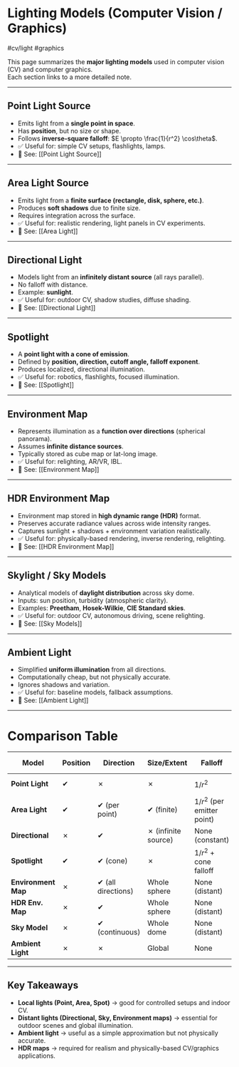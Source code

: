 # Lighting Models (Computer Vision / Graphics)
#cv/light #graphics 

This page summarizes the **major lighting models** used in computer vision (CV) and computer graphics.  
Each section links to a more detailed note.  

---

## Point Light Source
- Emits light from a **single point in space**.  
- Has **position**, but no size or shape.  
- Follows **inverse-square falloff**: $E \propto \frac{1}{r^2} \cos\theta$.  
- ✅ Useful for: simple CV setups, flashlights, lamps.  
- 🔗 See: [[Point Light Source]]  

---

## Area Light Source
- Emits light from a **finite surface (rectangle, disk, sphere, etc.)**.  
- Produces **soft shadows** due to finite size.  
- Requires integration across the surface.  
- ✅ Useful for: realistic rendering, light panels in CV experiments.  
- 🔗 See: [[Area Light]]  

---

## Directional Light
- Models light from an **infinitely distant source** (all rays parallel).  
- No falloff with distance.  
- Example: **sunlight**.  
- ✅ Useful for: outdoor CV, shadow studies, diffuse shading.  
- 🔗 See: [[Directional Light]]  

---

## Spotlight
- A **point light with a cone of emission**.  
- Defined by **position, direction, cutoff angle, falloff exponent**.  
- Produces localized, directional illumination.  
- ✅ Useful for: robotics, flashlights, focused illumination.  
- 🔗 See: [[Spotlight]]  

---

## Environment Map
- Represents illumination as a **function over directions** (spherical panorama).  
- Assumes **infinite distance sources**.  
- Typically stored as cube map or lat-long image.  
- ✅ Useful for: relighting, AR/VR, IBL.  
- 🔗 See: [[Environment Map]]  

---

## HDR Environment Map
- Environment map stored in **high dynamic range (HDR)** format.  
- Preserves accurate radiance values across wide intensity ranges.  
- Captures sunlight + shadows + environment variation realistically.  
- ✅ Useful for: physically-based rendering, inverse rendering, relighting.  
- 🔗 See: [[HDR Environment Map]]  

---

## Skylight / Sky Models
- Analytical models of **daylight distribution** across sky dome.  
- Inputs: sun position, turbidity (atmospheric clarity).  
- Examples: **Preetham**, **Hosek-Wilkie**, **CIE Standard skies**.  
- ✅ Useful for: outdoor CV, autonomous driving, scene relighting.  
- 🔗 See: [[Sky Models]]  

---

## Ambient Light
- Simplified **uniform illumination** from all directions.  
- Computationally cheap, but not physically accurate.  
- Ignores shadows and variation.  
- ✅ Useful for: baseline models, fallback assumptions.  
- 🔗 See: [[Ambient Light]]  

---

# Comparison Table

| Model              | Position | Direction | Size/Extent | Falloff         | Shadows | Typical Use Case |
|--------------------|----------|-----------|-------------|-----------------|---------|------------------|
| **Point Light**    | ✔        | ✗         | ✗           | $1/r^2$         | Sharp   | Simple lamps, flashes |
| **Area Light**     | ✔        | ✔ (per point) | ✔ (finite) | $1/r^2$ (per emitter point) | Soft    | Panels, windows |
| **Directional**    | ✗        | ✔         | ✗ (infinite source) | None (constant) | Sharp   | Sunlight, outdoor CV |
| **Spotlight**      | ✔        | ✔ (cone)  | ✗           | $1/r^2$ + cone falloff | Sharp | Flashlight, robotics |
| **Environment Map** | ✗        | ✔ (all directions) | Whole sphere | None (distant) | Mixed   | Relighting, AR/VR |
| **HDR Env. Map**   | ✗        | ✔         | Whole sphere | None (distant) | Mixed   | Physically-accurate IBL |
| **Sky Model**      | ✗        | ✔ (continuous) | Whole dome | None (distant) | Mixed   | Outdoor daylight |
| **Ambient Light**  | ✗        | ✗         | Global       | None            | None    | Approximation / baseline |

---

## Key Takeaways
- **Local lights (Point, Area, Spot)** → good for controlled setups and indoor CV.  
- **Distant lights (Directional, Sky, Environment maps)** → essential for outdoor scenes and global illumination.  
- **Ambient light** → useful as a simple approximation but not physically accurate.  
- **HDR maps** → required for realism and physically-based CV/graphics applications.  
